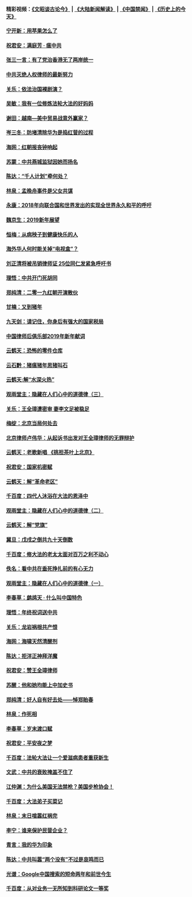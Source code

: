 #### 精彩视频：[《文昭谈古论今》](https://github.com/gfw-breaker/wenzhao/blob/master/README.md?t=01061530) | [《大陆新闻解读》](https://github.com/gfw-breaker/ntdtv-comedy/blob/master/README.md?t=01061530) | [《中国禁闻》](https://github.com/gfw-breaker/ntdtv-news/blob/master/README.md?t=01061530) | [《历史上的今天》](https://github.com/gfw-breaker/today-in-history/blob/master/README.md?t=01061530) 

#### [宁开新：用苹果怎么了](../pages/nsc993/n10955962.md?t=01061530) 

#### [祝君安：满庭芳 · 瘟中共](../pages/nsc993/n10955949.md?t=01061530) 

#### [张三一言：有了党治香港无了两岸统一](../pages/nsc993/n10955943.md?t=01061530) 

#### [中共灭绝人权律师的最新努力](../pages/nsc993/n10954725.md?t=01061530) 

#### [关乐：依法治国裸剧演？](../pages/nsc993/n10952420.md?t=01061530) 

#### [吴敏：我有一位修炼法轮大法的好妈妈](../pages/nsc993/n10952484.md?t=01061530) 

#### [谢田：越南—美中贸易战意外赢家？](../pages/nsc993/n10940351.md?t=01061530) 

#### [岑三冬：防堵清除华为是捣红营的过程](../pages/nsc993/n10952342.md?t=01061530) 

#### [海网：红朝报丧钟响起](../pages/nsc993/n10951480.md?t=01061530) 

#### [苏蒙：中共燕城监狱因她而扬名](../pages/nsc993/n10951476.md?t=01061530) 

#### [陈达：“千人计划”牵何处？](../pages/nsc993/n10951466.md?t=01061530) 

#### [林泉：孟晚舟事件是父女共谋](../pages/nsc993/n10947780.md?t=01061530) 

#### [永康：2018年向联合国和世界发出的实现全世界永久和平的呼吁](../pages/nsc993/n10947756.md?t=01061530) 

#### [魏京生：2019新年展望](../pages/nsc993/n10947691.md?t=01061530) 

#### [恒梅：从病秧子到健康快乐的人](../pages/nsc993/n10947469.md?t=01061530) 

#### [海外华人何时能关掉“电视盒”？](../pages/nsc993/n10945406.md?t=01061530) 

#### [刘正清将被吊销律师证 25位同仁发紧急呼吁书](../pages/nsc993/n10944361.md?t=01061530) 

#### [理悟：中共开门死胡同](../pages/nsc993/n10944908.md?t=01061530) 

#### [郑纯清：二零一九红朝开演散伙](../pages/nsc993/n10944905.md?t=01061530) 

#### [甘楠：又到猪年](../pages/nsc993/n10944903.md?t=01061530) 

#### [九天剑：请记住，你身后有强大的国家税局](../pages/nsc993/n10944885.md?t=01061530) 

#### [中国律师后俱乐部2019年新年献词](../pages/nsc993/n10944348.md?t=01061530) 

#### [云鹤天：恐怖的零件仓库](../pages/nsc993/n10942847.md?t=01061530) 

#### [云石黔：猪瘟猪年思猪叫石](../pages/nsc993/n10943180.md?t=01061530) 

#### [云鹤天:解“水深火热”](../pages/nsc993/n10942828.md?t=01061530) 

#### [观雨堂主：隐藏在人们心中的道德律（三）](../pages/nsc993/n10941445.md?t=01061530) 

#### [关乐：王全璋遭密审 妻李文足被稳足](../pages/nsc993/n10941420.md?t=01061530) 

#### [梅绽：北京当局何处去](../pages/nsc993/n10941407.md?t=01061530) 

#### [北京律师卢伟华：从起诉书出发对王全璋律师的无罪辩护](../pages/nsc993/n10939303.md?t=01061530) 

#### [云鹤天：老歌新唱 《挑担茶叶上北京》](../pages/nsc993/n10937870.md?t=01061530) 

#### [祝君安：国家机密赋](../pages/nsc993/n10937863.md?t=01061530) 

#### [云鹤天：解“革命老区”](../pages/nsc993/n10937858.md?t=01061530) 

#### [千百度：四代人沐浴在大法的恩泽中](../pages/nsc993/n10937630.md?t=01061530) 

#### [观雨堂主：隐藏在人们心中的道德律（二）](../pages/nsc993/n10937219.md?t=01061530) 

#### [云鹤天：解“党旗”](../pages/nsc993/n10937211.md?t=01061530) 

#### [冀旦：戊戌之倒共九十天倒数](../pages/nsc993/n10937168.md?t=01061530) 

#### [千百度：修大法的老太太面对百万之利不动心](../pages/nsc993/n10934913.md?t=01061530) 

#### [佚名：看中共在垂死挣扎前的有心无力](../pages/nsc993/n10934707.md?t=01061530) 

#### [观雨堂主：隐藏在人们心中的道德律（一）](../pages/nsc993/n10934699.md?t=01061530) 

#### [李春草：鹧鸪天 ‧ 什么叫中国特色](../pages/nsc993/n10934694.md?t=01061530) 

#### [理悟：年终祝词送中共](../pages/nsc993/n10933269.md?t=01061530) 

#### [关乐：龙岩祸根共产恨](../pages/nsc993/n10933253.md?t=01061530) 

#### [海网：海啸天然清醒剂](../pages/nsc993/n10933251.md?t=01061530) 

#### [陈达：拒洋正神拜洋魔](../pages/nsc993/n10933235.md?t=01061530) 

#### [祝君安：赞王全璋律师](../pages/nsc993/n10933273.md?t=01061530) 

#### [苏醒：他和她均能上中加史书](../pages/nsc993/n10933262.md?t=01061530) 

#### [郑纯清：好人自有好去处——悼郑贻春](../pages/nsc993/n10933256.md?t=01061530) 

#### [林泉：作死相](../pages/nsc993/n10933248.md?t=01061530) 

#### [李春草：岁末渡口赋](../pages/nsc993/n10933243.md?t=01061530) 

#### [祝君安：平安夜之梦](../pages/nsc993/n10931089.md?t=01061530) 

#### [千百度：法轮大法让一个爱滋病患者重获新生](../pages/nsc993/n10931128.md?t=01061530) 

#### [文武：中共的衰败掩盖不住了](../pages/nsc993/n10931085.md?t=01061530) 

#### [江仲渊：为什么美国无法禁枪？美国步枪协会！](../pages/nsc993/n10931078.md?t=01061530) 

#### [千百度：大法弟子买菜记](../pages/nsc993/n10929626.md?t=01061530) 

#### [林泉：末日喧嚣红祸完](../pages/nsc993/n10929158.md?t=01061530) 

#### [李宁：谁来保护民营企业？](../pages/nsc993/n10929049.md?t=01061530) 

#### [青言：我的华为印象](../pages/nsc993/n10927223.md?t=01061530) 

#### [陈达：中共叫嚣“两个没有”不过是哀鸣而已](../pages/nsc993/n10927213.md?t=01061530) 

#### [光谱：Google中国搜索的短命两年和前世今生](../pages/nsc993/n10927202.md?t=01061530) 

#### [千百度：从对业务一无所知到科研论文一等奖](../pages/nsc993/n10924400.md?t=01061530) 

